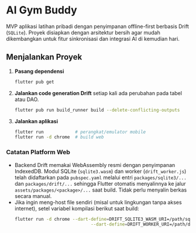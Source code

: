# AI Gym Buddy

MVP aplikasi latihan pribadi dengan penyimpanan offline-first berbasis Drift
(`SQLite`). Proyek disiapkan dengan arsitektur bersih agar mudah dikembangkan
untuk fitur sinkronisasi dan integrasi AI di kemudian hari.

## Menjalankan Proyek

1. **Pasang dependensi**
   ```bash
   flutter pub get
   ```

2. **Jalankan code generation Drift** setiap kali ada perubahan pada tabel atau
   DAO.
   ```bash
   flutter pub run build_runner build --delete-conflicting-outputs
   ```

3. **Jalankan aplikasi**
   ```bash
   flutter run            # perangkat/emulator mobile
   flutter run -d chrome  # build web
   ```

### Catatan Platform Web

- Backend Drift memakai WebAssembly resmi dengan penyimpanan IndexedDB. Modul
  SQLite (`sqlite3.wasm`) dan worker (`drift_worker.js`) telah didaftarkan pada
  `pubspec.yaml` melalui entri `packages/sqlite3/...` dan
  `packages/drift/...` sehingga Flutter otomatis menyalinnya ke jalur
  `assets/packages/<package>/...` saat build. Tidak perlu menyalin berkas
  secara manual.
- Jika ingin meng-host file sendiri (misal untuk lingkungan tanpa akses
  internet), setel variabel kompilasi berikut saat build:
  ```bash
  flutter run -d chrome --dart-define=DRIFT_SQLITE3_WASM_URI=/path/sqlite3.wasm \
                               --dart-define=DRIFT_WORKER_URI=/path/drift_worker.js
  ```
